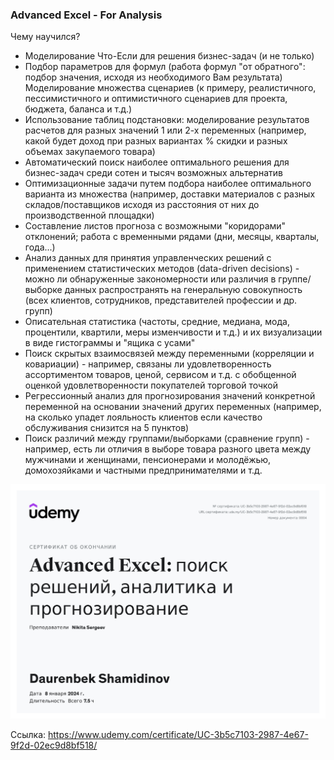 ### Advanced Excel - For Analysis

Чему научился?

- Моделирование Что-Если для решения бизнес-задач (и не только)
- Подбор параметров для формул (работа формул "от обратного": подбор значения, исходя из необходимого Вам результата)
  Моделирование множества сценариев (к примеру, реалистичного, пессимистичного и оптимистичного сценариев для проекта, бюджета, баланса и т.д.)
- Использование таблиц подстановки: моделирование результатов расчетов для разных значений 1 или 2-х переменных (например, какой будет доход при разных вариантах % скидки и разных объемах закупаемого товара)
- Автоматический поиск наиболее оптимального решения для бизнес-задач среди сотен и тысяч возможных альтернатив
- Оптимизационные задачи путем подбора наиболее оптимального варианта из множества (например, доставки материалов с разных складов/поставщиков исходя из расстояния от них до производственной площадки)
- Составление листов прогноза с возможными "коридорами" отклонений; работа с временными рядами (дни, месяцы, кварталы, года...)
- Анализ данных для принятия управленческих решений с применением статистических методов (data-driven decisions) - можно ли обнаруженные закономерности или различия в группе/выборке данных распространять на генеральную совокупность (всех клиентов, сотрудников, представителей профессии и др. групп)
- Описательная статистика (частоты, средние, медиана, мода, процентили, квартили, меры изменчивости и т.д.) и их визуализации в виде гистограммы и "ящика с усами"
- Поиск скрытых взаимосвязей между переменными (корреляции и ковариации) - например, связаны ли удовлетворенность ассортиментом товаров, ценой, сервисом и т.д. с обобщенной оценкой удовлетворенности покупателей торговой точкой
- Регрессионный анализ для прогнозирования значений конкретной переменной на основании значений других переменных (например, на сколько упадет лояльность клиентов если качество обслуживания снизится на 5 пунктов)
- Поиск различий между группами/выборками (сравнение групп) - например, есть ли отличия в выборе товара разного цвета между мужчинами и женщинами, пенсионерами и молодёжью, домохозяйками и частными предпринимателями и т.д.

![Certificate](./08-сертификат/Advanced%20Excel%20-%20Certificate.jpg)

Ссылка: https://www.udemy.com/certificate/UC-3b5c7103-2987-4e67-9f2d-02ec9d8bf518/
